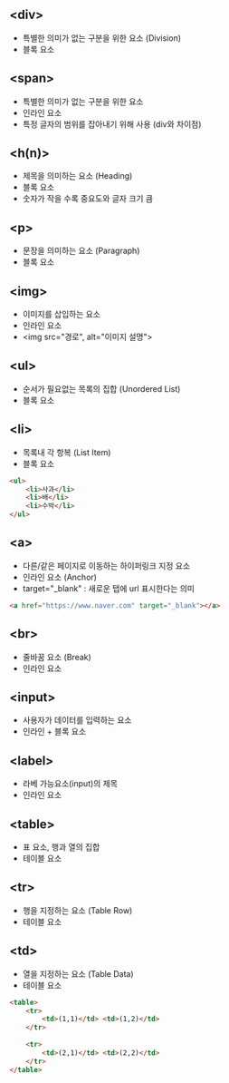 ## <**div**>

- 특별한 의미가 없는 구분을 위한 요소 (Division)
- 블록 요소



## <**span**>

- 특별한 의미가 없는 구분을 위한 요소
- 인라인 요소
- 특정 글자의 범위를 잡아내기 위해 사용 (div와 차이점)



## <h(n)>

- 제목을 의미하는 요소 (Heading)
- 블록 요소
- 숫자가 작을 수록 중요도와 글자 크기 큼



## <**p**>

- 문장을 의미하는 요소 (Paragraph)
- 블록 요소



## <**img**>

- 이미지를 삽입하는 요소
- 인라인 요소
- <img src="경로", alt="이미지 설명">



## <**ul**>

- 순서가 필요없는 목록의 집합 (Unordered List)
- 블록 요소



## <**li**>

- 목록내 각 항복 (List Item)
- 블록 요소

```html
<ul>
    <li>사과</li>
    <li>배</li>
    <li>수박</li>
</ul>
```



## <**a**>

- 다른/같은 페이지로 이동하는 하이퍼링크 지정 요소
- 인라인 요소 (Anchor)
- target="_blank" : 새로운 탭에 url 표시한다는 의미

```html
<a href="https://www.naver.com" target="_blank"></a>
```



## <**br**>

- 줄바꿈 요소 (Break)
- 인라인 요소



## <**input**>

- 사용자가 데이터를 입력하는 요소
- 인라인 + 블록 요소



## <**label**>

- 라베 가능요소(input)의 제목
- 인라인 요소



## <**table**>

- 표 요소, 행과 열의 집합
- 테이블 요소



## <**tr**>

- 행을 지정하는 요소 (Table Row)
- 테이블 요소



##  <**td**>

- 열을 지정하는 요소 (Table Data)
- 테이블 요소

```html
<table>
    <tr>
        <td>(1,1)</td> <td>(1,2)</td>
    </tr>
    
    <tr>
        <td>(2,1)</td> <td>(2,2)</td>
    </tr>
</table>
```

